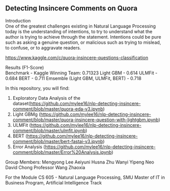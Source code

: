 ## Detecting Insincere Comments on Quora

Introduction<br>
One of the greatest challenges existing in Natural Language Processing today is the understanding of intentions, to try to understand what the author is trying to achieve through the statement. Intentions could be pure such as asking a genuine question, or malicious such as trying to mislead, to confuse, or to aggravate readers. 

https://www.kaggle.com/c/quora-insincere-questions-classification

Results (F1-Score) <br>
Benchmark - Kaggle Winning Team: 0.71323
Light GBM - 0.614
ULMFit - 0.684
BERT - 0.711
Emsemble (Light GBM, ULMFit, BERT) - 0.718

In this repository, you will find:
1. Exploratory Data Analysis of the dataset(https://github.com/mylee16/nlp-detecting-insincere-comment/blob/master/quora-eda-v3.ipynb)
2. Light GBMg (https://github.com/mylee16/nlp-detecting-insincere-comment/blob/master/quora-insincere-question-with-lightgbm.ipynb)
3. ULMFit (https://github.com/mylee16/nlp-detecting-insincere-comment/blob/master/ulmfit.ipynb)
4. BERT (https://github.com/mylee16/nlp-detecting-insincere-comment/blob/master/bert-fastai-v3.ipynb)
5. Error Analysis (https://github.com/mylee16/nlp-detecting-insincere-comment/blob/master/Error%20Analysis.ipynb)

Group Members:
Mengyong Lee
Aeiyuni Husna
Zhu Wanyi
Yipeng Neo
David Chong
Professor Wang Zhaoxia

For the Module CS 605 - Natural Language Processing, SMU Master of IT in Business Program, Artificial Intelligence Track
